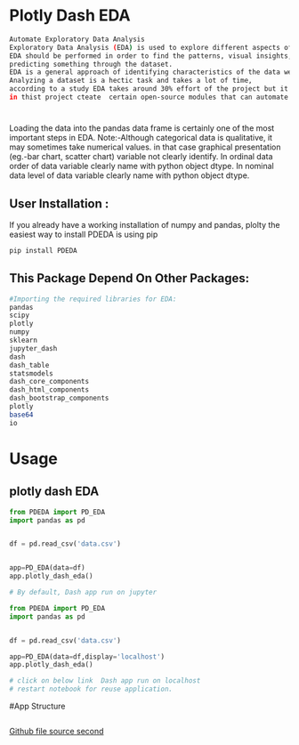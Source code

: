 

# Plotly Dash EDA
```bash
Automate Exploratory Data Analysis
Exploratory Data Analysis (EDA) is used to explore different aspects of the data we are working on.
EDA should be performed in order to find the patterns, visual insights, etc. that the data set is having, before creating a model or 
predicting something through the dataset.
EDA is a general approach of identifying characteristics of the data we are working on by visualizing the dataset.
Analyzing a dataset is a hectic task and takes a lot of time,
according to a study EDA takes around 30% effort of the project but it cannot be eliminated.
in thist project cteate  certain open-source modules that can automate the whole process of EDA and save a lot of time.
```


#
Loading the data into the pandas data frame is certainly one of the most important steps in EDA.
Note:-Although categorical data is qualitative, it may sometimes take numerical values. in that case graphical presentation (eg.-bar chart, scatter chart) variable not clearly identify.
In ordinal data order of data variable clearly name with python  object dtype.
In nominal data level of data variable clearly name with python object dtype.




## User Installation :
If you already have a working installation of numpy and pandas, plolty the easiest way to install PDEDA is using pip
```bash
pip install PDEDA
```



## This Package Depend On Other Packages:
```bash
#Importing the required libraries for EDA:
pandas
scipy
plotly
numpy
sklearn
jupyter_dash
dash
dash_table
statsmodels
dash_core_components
dash_html_components
dash_bootstrap_components 
plotly
base64
io

```


# Usage

## plotly dash EDA 


```python
from PDEDA import PD_EDA 
import pandas as pd


df = pd.read_csv('data.csv')


app=PD_EDA(data=df)
app.plotly_dash_eda()

# By default, Dash app run on jupyter
```

```python
from PDEDA import PD_EDA 
import pandas as pd


df = pd.read_csv('data.csv')

app=PD_EDA(data=df,display='localhost')
app.plotly_dash_eda()

# click on below link  Dash app run on localhost
# restart notebook for reuse application.
```


#App Structure
```bash

```
[Github file source second](https://github.com/vishalbpatil1/plotly-dash-eda)

